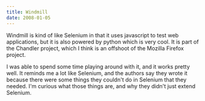 ```yaml
---
title: Windmill
date: 2008-01-05
---
```

Windmill is kind of like Selenium in that it uses javascript to test web applications, but it is also powered by python which is very cool. It is part of the Chandler project, which I think is an offshoot of the Mozilla Firefox project.

I was able to spend some time playing around with it, and it works pretty well. It reminds me a lot like Selenium, and the authors say they wrote it because there were some things they couldn't do in Selenium that they needed. I'm curious what those things are, and why they didn't just extend Selenium.

